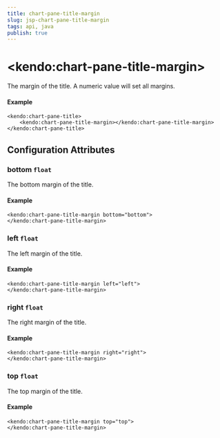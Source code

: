 ```yaml
---
title: chart-pane-title-margin
slug: jsp-chart-pane-title-margin
tags: api, java
publish: true
---
```


# \<kendo:chart-pane-title-margin\>

The margin of the title. A numeric value will set all margins.

#### Example
    <kendo:chart-pane-title>
        <kendo:chart-pane-title-margin></kendo:chart-pane-title-margin>
    </kendo:chart-pane-title>

## Configuration Attributes

### bottom `float`

The bottom margin of the title.

#### Example
    <kendo:chart-pane-title-margin bottom="bottom">
    </kendo:chart-pane-title-margin>

### left `float`

The left margin of the title.

#### Example
    <kendo:chart-pane-title-margin left="left">
    </kendo:chart-pane-title-margin>

### right `float`

The right margin of the title.

#### Example
    <kendo:chart-pane-title-margin right="right">
    </kendo:chart-pane-title-margin>

### top `float`

The top margin of the title.

#### Example
    <kendo:chart-pane-title-margin top="top">
    </kendo:chart-pane-title-margin>

 
